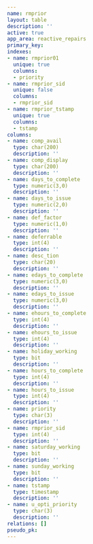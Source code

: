 ```yaml
---
name: rmprior
layout: table
description: ''
active: true
app_area: reactive_repairs
primary_key: 
indexes:
- name: rmprior01
  unique: true
  columns:
  - priority
- name: rmprior_sid
  unique: false
  columns:
  - rmprior_sid
- name: rmprior_tstamp
  unique: true
  columns:
  - tstamp
columns:
- name: comp_avail
  type: char(200)
  description: ''
- name: comp_display
  type: char(200)
  description: ''
- name: days_to_complete
  type: numeric(3,0)
  description: ''
- name: days_to_issue
  type: numeric(2,0)
  description: ''
- name: def_factor
  type: numeric(1,0)
  description: ''
- name: deferrable
  type: int(4)
  description: ''
- name: desc_tion
  type: char(20)
  description: ''
- name: edays_to_complete
  type: numeric(3,0)
  description: ''
- name: edays_to_issue
  type: numeric(3,0)
  description: ''
- name: ehours_to_complete
  type: int(4)
  description: ''
- name: ehours_to_issue
  type: int(4)
  description: ''
- name: holiday_working
  type: bit
  description: ''
- name: hours_to_complete
  type: int(4)
  description: ''
- name: hours_to_issue
  type: int(4)
  description: ''
- name: priority
  type: char(3)
  description: ''
- name: rmprior_sid
  type: int(4)
  description: ''
- name: saturday_working
  type: bit
  description: ''
- name: sunday_working
  type: bit
  description: ''
- name: tstamp
  type: timestamp
  description: ''
- name: u_opti_priority
  type: char(3)
  description: ''
relations: []
pseudo_pk: 
---
```


